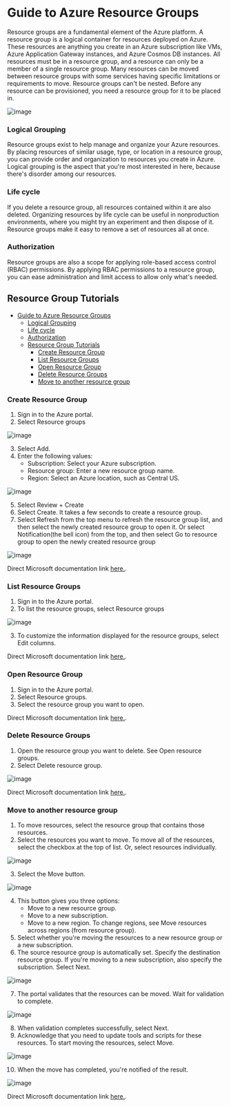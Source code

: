 
# Guide to Azure Resource Groups
Resource groups are a fundamental element of the Azure platform. A resource group is a logical container for resources deployed on Azure. These resources are anything you create in an Azure subscription like VMs, Azure Application Gateway instances, and Azure Cosmos DB instances. All resources must be in a resource group, and a resource can only be a member of a single resource group. Many resources can be moved between resource groups with some services having specific limitations or requirements to move. Resource groups can't be nested. Before any resource can be provisioned, you need a resource group for it to be placed in.

<img alt="image" src="/docs/images/ResourceGroups1.png">

### Logical Grouping
Resource groups exist to help manage and organize your Azure resources. By placing resources of similar usage, type, or location in a resource group, you can provide order and organization to resources you create in Azure. Logical grouping is the aspect that you're most interested in here, because there's disorder among our resources.

### Life cycle
If you delete a resource group, all resources contained within it are also deleted. Organizing resources by life cycle can be useful in nonproduction environments, where you might try an experiment and then dispose of it. Resource groups make it easy to remove a set of resources all at once.

### Authorization
Resource groups are also a scope for applying role-based access control (RBAC) permissions. By applying RBAC permissions to a resource group, you can ease administration and limit access to allow only what's needed.

## Resource Group Tutorials
- [Guide to Azure Resource Groups](#guide-to-azure-resource-groups)
    - [Logical Grouping](#logical-grouping)
    - [Life cycle](#life-cycle)
    - [Authorization](#authorization)
  - [Resource Group Tutorials](#resource-group-tutorials)
    - [Create Resource Group](#create-resource-group)
    - [List Resource Groups](#list-resource-groups)
    - [Open Resource Group](#open-resource-group)
    - [Delete Resource Groups](#delete-resource-groups)
    - [Move to another resource group](#move-to-another-resource-group)

### Create Resource Group<a name="crg"></a>
1. Sign in to the Azure portal.
2. Select Resource groups

<img alt="image" src="/docs/images/manage-resource-groups-add-group.png">

3. Select Add.
4. Enter the following values:
    - Subscription: Select your Azure subscription.
    - Resource group: Enter a new resource group name.
    - Region: Select an Azure location, such as Central US.

<img alt="image" src="/docs/images/manage-resource-groups-create-group.png">

5. Select Review + Create
6. Select Create. It takes a few seconds to create a resource group.
7. Select Refresh from the top menu to refresh the resource group list, and then select the newly created resource group to open it. Or select Notification(the bell icon) from the top, and then select Go to resource group to open the newly created resource group

<img alt="image" src="/docs/images/manage-resource-groups-add-group-go-to-resource-group.png">

Direct Microsoft documentation link [here.](https://learn.microsoft.com/en-us/azure/azure-resource-manager/management/manage-resource-groups-portal#create-resource-groups).


###  List Resource Groups<a name="lrg"></a>
1. Sign in to the Azure portal.
2. To list the resource groups, select Resource groups

<img alt="image" src="/docs/images/manage-resource-groups-list-groups.png">

3. To customize the information displayed for the resource groups, select Edit columns.

Direct Microsoft documentation link [here.](https://learn.microsoft.com/en-us/azure/azure-resource-manager/management/manage-resource-groups-portal#list-resource-groups).

### Open Resource Group<a name="org"></a>
1. Sign in to the Azure portal.
2. Select Resource groups.
3. Select the resource group you want to open.
   
Direct Microsoft documentation link [here.](https://learn.microsoft.com/en-us/azure/azure-resource-manager/management/manage-resource-groups-portal#open-resource-groups).

###  Delete Resource Groups<a name="drg"></a>
1. Open the resource group you want to delete. See Open resource groups.
2. Select Delete resource group.
   
<img alt="image" src="/docs/images/delete-group.png">

Direct Microsoft documentation link [here.](https://learn.microsoft.com/en-us/azure/azure-resource-manager/management/manage-resource-groups-portal#delete-resource-groups).


###  Move to another resource group<a name="mtarg"></a>
1. To move resources, select the resource group that contains those resources.
2. Select the resources you want to move. To move all of the resources, select the checkbox at the top of list. Or, select resources individually.

<img alt="image" src="/docs/images/select-resources-to-move.png">

3. Select the Move button.

<img alt="image" src="/docs/images/select-move.png">

4. This button gives you three options:
    - Move to a new resource group.
    - Move to a new subscription.
    - Move to a new region. To change regions, see Move resources across regions (from resource group).
5. Select whether you're moving the resources to a new resource group or a new subscription.
6. The source resource group is automatically set. Specify the destination resource group. If you're moving to a new subscription, also specify the subscription. Select Next.

<img alt="image" src="/docs/images/select-destination-group.png">

7. The portal validates that the resources can be moved. Wait for validation to complete.

<img alt="image" src="/docs/images/validation.png">

8. When validation completes successfully, select Next.
9. Acknowledge that you need to update tools and scripts for these resources. To start moving the resources, select Move.

<img alt="image" src="/docs/images/acknowledge-change.png">

10. When the move has completed, you're notified of the result.

<img alt="image" src="/docs/images/view-notification.png">

Direct Microsoft documentation link [here.](https://learn.microsoft.com/en-us/azure/azure-resource-manager/management/move-resource-group-and-subscription).






